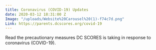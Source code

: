 ```yaml
---
title: Coronavirus (COVID-19) Updates
date: 2020-03-12 18:31:00 Z
Image: "/uploads/Website%20Carousel%20(1)-f74c7d.png"
Link: https://parents.dcscores.org/covid-19
---
```


Read the precautionary measures DC SCORES is taking in response to coronavirus (COVID-19).